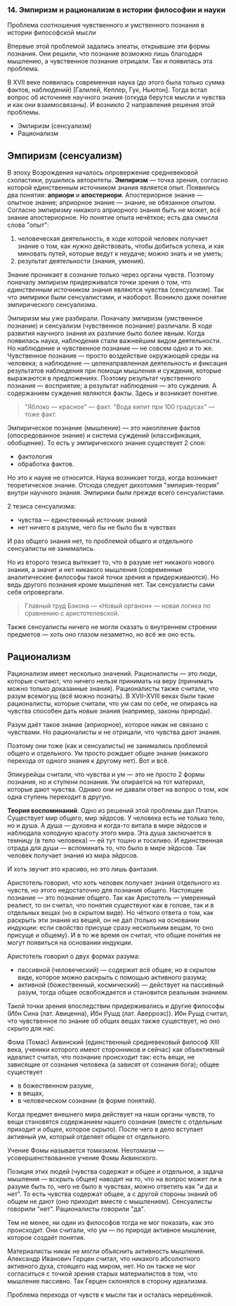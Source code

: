 ### 14. Эмпиризм и рационализм в истории философии и науки

Проблема соотношения чувственного и умственного познания в истории философской мысли

Впервые этой проблемой задались элеаты, открывшие эти формы познания.
Они решили, что познание возможно лишь благодаря мышлению, а чувственное познание отрицали.
Так и появилась эта проблема.

В XVII веке появилась современная наука (до этого была только сумма фактов, наблюдений) [Галилей, Кеплер, Гук, Ньютон].
Тогда встал вопрос об источнике научного знания (откуда берутся мысли и чувства и как они взаимосвязаны).
И возникло 2 направления решения этой проблемы.

- Эмпиризм (сенсуализм)
- Рационализм

## Эмпиризм (сенсуализм)


В эпоху Возрождения началось опровержение средневековой схоластики, рушились авторитеты. **Эмпиризм** — точка зрения, согласно которой единственным источником знания является опыт. Появились два понятия: **априори** и **апостериори**. Апостериорное знание — опытное знание; априорное знание — знание, не обязанное опытом. Согласно эмпиризму никакого априорного знания быть не может, всё знание апостериорное. Но понятие опыта нечёткое; есть два смысла слова "опыт":
1. человеческая деятельность, в ходе которой человек получает знание о том, как нужно действовать, чтобы добиться успеха, и как миновать путей, которые ведут к неудаче; можно знать и не уметь;
2. результат деятельности (знания, умения).


Знание проникает в сознание только через органы чувств.
Поэтому поначалу эмпиризм придерживался точки зрения о том, что _единственным_ источником знания являются чувства (сенсуализм).
Так что эмпирики были сенсуалистами, и наоборот.
Возникло даже понятие эмпирического сенсуализма.

Эмпиризм мы уже разбирали.
Поначалу эмпиризм (умственное познание) и сенсуализм (чувственное познание) различали.
В ходе развития научного знания их различие было более явным.
Когда появилась наука, наблюдения стали важнейшим видом деятельности.
Но наблюдение и чувственное познание — не совсем одно и то же.
Чувственное познание — просто воздействие окружающей среды на человека; а наблюдение — целенаправленная деятельность и фиксация результатов наблюдения при помощи мышления и суждения, которые выражаются в предложениях.
Поэтому результат чувственного познания — восприятие; а результат наблюдения — это суждения.
А содержанием суждения являются факты.
Здесь и возникает понятие.
> "Яблоко — красное" — факт.
> "Вода кипит при 100 градусах" — тоже факт.

Эмпирическое познание (мышление) — это накопление фактов (опосредованное знание) и система суждений (классификация, обобщение).
То есть у эмпирического знания существует 2 слоя:
- фактология
- обработка фактов.

Но это к науке не относится.
Наука возникает тогда, когда возникает теоретическое знание.
Отсюда следует дихотомия "эмпирия-теория" внутри научного знания.
Эмпирики были прежде всего сенсуалистами.

2 тезиса сенсуализма:
- чувства — единственный источник знаний
- нет ничего в разуме, чего бы не было бы в чувствах

И раз общего знания нет, то проблемой общего и отдельного сенсуалисты не занимались.

Но из второго тезиса вытекает то, что в разуме нет никакого нового знания, а значит и нет никакого мышления (современные аналитические философы такой точки зрения и придерживаются).
Но ведь другого познания кроме мышления нет.
Так сенсуалисты сами себя опровергали.

> Главный труд Бэкона — «Новый органон» — новая логика по сравнению с аристотелевской.

Также сенсуалисты ничего не могли сказать о внутреннем строении предметов — хоть оно глазом незаметно, но всё же оно есть.


## Рационализм

Рационализм имеет несколько значений.
Рационалисты — это люди, которые считают, что ничего нельзя принимать на веру (принимать можно только доказанные знания).
Рационалисты также считали, что разум всемогущ (всё можно познать).
В XVII–XVIII веках были такие рационалисты, которые считали, что ум сам по себе, не опираясь на чувства способен дать новые знания (например, законы природы).

Разум даёт такое знание (априорное), которое никак не связано с чувствами.
Но рационалисты и не отрицали, что чувства дают знания.

Поэтому они тоже (как и сенсуалисты) не занимались проблемой общего и отдельного.
Ум просто рождает общее знание (никакого перехода от одного знания к другому нет).
Вот и всё.

Эпикурейцы считали, что чувства и ум — это не просто 2 формы познания, но и ступени познания.
Ум опирается на тот материал, которые дают чувства.
Однако они не давали ответ на вопрос о том, _как_ одна ступень переходит в другую.

__Теория воспоминаний__.
Одно из решений этой проблемы дал Платон.
Существует мир общего, мир эйдосов.
У человека есть не только тело, но и душа.
А душа — духовна и когда-то витала в мире эйдосов и наблюдала холодную красоту этого мира.
Эта душа заключается в темницу (в тело человека) — ей тут тошно и тоскливо.
И единственная отрада для души — вспоминать то, что было в мире эйдосов.
Так человек получает знания из мира эйдосов.

И хоть звучит это красиво, но это лишь фантазия.

Аристотель говорил, что хоть человек получает знания отдельного из чувств, но этого недостаточно для познания общего.
Настоящее познание — это познание общего.
Так как Аристотель — умеренный реалист, то он считал, что понятия существуют как в голове, так и в отдельных вещах (но в скрытом виде).
Но чёткого ответа о том, как раскрыть эти знания из вещей, он не дал (только на основании индукции: если свойство присуще сразу нескольким вещам, то оно присуще и общему).
И в то же время он считал, что общие понятия не могут появиться на основании индукции.

Аристотель говорил о двух формах разума:
- пассивной (человеческий) — содержит всё общее, но в скрытом виде, которое можно раскрыть с помощью активного разума;
- активной (божественный, космический) — действует на пассивный разум, тогда общее освобождается и становится реальным знанием.

Такой точки зрения впоследствии придерживались и другие философы (Ибн Сина (лат. Авиценна), Ибн Рушд (лат. Аверроэс)).
Ибн Рушд считал, что чувственное по знание об общих вещах также существует, но оно скрыто для нас.

Фома (Томас) Аквинский (единственный средневековый философ XIII века, ученики которого имеют сторонников и сейчас) как объективный идеалист считал, что познание происходит так: есть вещи, не зависящие от сознания человека (а зависят от сознания бога); общее существует
- в божественном разуме,
- в вещах,
- в человеческом сознании (в форме понятий).

Когда предмет внешнего мира действует на наши органы чувств, то вещи становятся содержанием нашего сознания (вместе с отдельным приходит и общее, которое скрыто).
После чего в дело вступает активный ум, который отделяет общее от отдельного.

Учение Фомы называется томизмом.
Неотомизм — усовершенствованное учение Фомы Аквинского.

Позиция этих людей (чувства содержат и общее и отдельное, а задача мышления — вскрыть общее) наводит на то, что на вопрос может ли в разуме быть то, чего не было в чувствах, можно ответить как "и да и нет".
То есть чувства содержат общее, а с другой стороны знаний об общем не дают (оно приходит вместе с мышлением).
Сенсуалисты говорили "нет".
Рационалисты говорили "да".

Тем не менее, ни один из философов тогда не мог показать, как это происходит.
Они считали, что ум — по природе активное мышление, которое создаёт понятия.

Материалисты никак не могли объяснить активность мышления.
Александр Иванович Герцен считал, что никакого абсолютного активного духа, стоящего над миром, нет.
Но он также не мог согласиться с точкой зрения старых материалистов в том, что мышление пассивно.
Так Герцен склонялся в сторону идеализма.

Проблема перехода от чувств к мысли так и осталась нерешённой.
